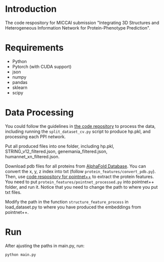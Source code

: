 # Introduction

The code respository for MICCAI submission "Integrating 3D Structures and Heterogeneous Information Network for Protein-Phenotype Prediction".

# Requirements

- Python 
- Pytorch (with CUDA support)
- json
- numpy
- pandas
- sklearn
- scipy

# Data Processing

You could follow the guidelines in [the code repository](https://github.com/liulizhi1996/HPODNets) to process the data, including running the `split_dataset_cv.py` script to produce hp.pkl, and processing each PPI network. 

Put all produced files into one folder, including hp.pkl, STRING_v12_filtered.json, genemania_filtered.json, humannet_xn_filtered.json.

Download pdb files for all proteins from [AlphaFold Database](https://alphafold.ebi.ac.uk/). You can convert the x, y, z index into txt (follow `protein_features/convert_pdb.py`). Then, use [code respository for pointnet++](https://github.com/charlesq34/pointnet2) to extract the protein features. You need to put `protein_features/pointnet_processed.py` into pointnet++ folder, and run it. Notice that you need to change the path to where you put txt files.

Modify the path in the function `structure_feature_process` in load_dataset.py to where you have produced the embeddings from pointnet++.

# Run

After ajusting the paths in main.py, run:

```
python main.py
```



